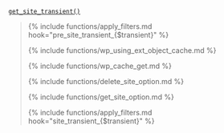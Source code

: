 <p><code><a href="https://developer.wordpress.org/reference/functions/get_site_transient/">get_site_transient()</a></code></p>

<blockquote>

{% include functions/apply_filters.md hook="pre_site_transient_{$transient}" %}

{% include functions/wp_using_ext_object_cache.md %}

{% include functions/wp_cache_get.md %}

{% include functions/delete_site_option.md %}

{% include functions/get_site_option.md %}

{% include functions/apply_filters.md hook="site_transient_{$transient}" %}

</blockquote>
